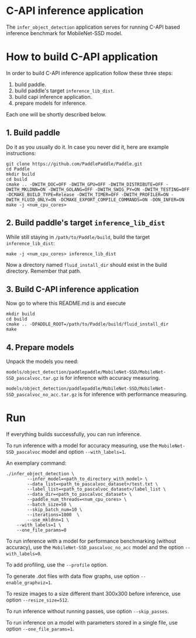 # C-API inference application
The `infer_object_detection` application serves for running C-API based
inference benchmark for MobileNet-SSD model.

# How to build C-API application
In order to build C-API inference application follow these three steps:
1. build paddle.
2. build paddle's target `inference_lib_dist`.
3. build capi inference application.
4. prepare models for inference.

Each one will be shortly described below.
## 1. Build paddle
Do it as you usually do it. In case you never did it, here are example instructions:
```
git clone https://github.com/PaddlePaddle/Paddle.git
cd Paddle
mkdir build
cd build
cmake .. -DWITH_DOC=OFF -DWITH_GPU=OFF -DWITH_DISTRIBUTE=OFF -DWITH_MKLDNN=ON -DWITH_GOLANG=OFF -DWITH_SWIG_PY=ON -DWITH_TESTING=OFF -DCMAKE_BUILD_TYPE=Release -DWITH_TIMER=OFF -DWITH_PROFILER=ON -DWITH_FLUID_ONLY=ON -DCMAKE_EXPORT_COMPILE_COMMANDS=ON -DON_INFER=ON
make -j <num_cpu_cores>
```
## 2. Build paddle's target `inference_lib_dist`
While still staying in `/path/to/Paddle/build`, build the target `inference_lib_dist`:
```
make -j <num_cpu_cores> inference_lib_dist
```
Now a directory named `fluid_install_dir` should exist in the build directory.
Remember that path.

## 3. Build C-API inference application
Now go to where this README.md is and execute
```
mkdir build
cd build
cmake .. -DPADDLE_ROOT=/path/to/Paddle/build/fluid_install_dir
make
```

## 4. Prepare models
Unpack the models you need:

`models/object_detection/paddlepaddle/MobileNet-SSD/MobileNet-SSD_pascalvoc.tar.gz`
is for inference with accuracy measuring.

`models/object_detection/paddlepaddle/MobileNet-SSD/MobileNet-SSD_pascalvoc_no_acc.tar.gz`
is for inference with performance measuring.

# Run
If everything builds successfully, you can run inference.

To run inference with a model for accuracy measuring, use the
`MobileNet-SSD_pascalvoc` model and option `--with_labels=1`.

An exemplary command:
```
./infer_object_detection \
        --infer_model=<path_to_directory_with_model> \
        --data_list=<path_to_pascalvoc_dataset>/test.txt \
        --label_list=<path_to_pascalvoc_dataset>/label_list \
        --data_dir=<path_to_pascalvoc_dataset> \
        --paddle_num_threads=<num_cpu_cores> \
        --batch_size=50 \
        --skip_batch_num=10 \
        --iterations=1000  \
        --use_mkldnn=1 \
	--with_labels=1 \
	--one_file_params=0
```
To run inference with a model for performance benchmarking (without accuracy),
use the `MobileNet-SSD_pascalvoc_no_acc` model and the option `--with_labels=0`.

To add profiling, use the `--profile` option.

To generate .dot files with data flow graphs, use option `--enable_graphviz=1`.

To resize images to a size different thant 300x300 before inference, use option
`--resize_size=512`.

To run inference without running passes, use option `--skip_passes`.

To run inference on a model with parameters stored in a single file, use option
`--one_file_params=1`.

